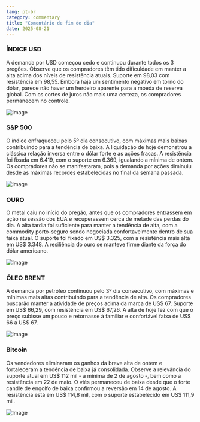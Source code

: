 ```yaml
---
lang: pt-br
category: commentary
title: "Comentário de fim de dia"
date: 2025-08-21
---
```


### ÍNDICE USD

A demanda por USD começou cedo e continuou durante todos os 3 pregões. Observe que os compradores têm tido dificuldade em manter a alta acima dos níveis de resistência atuais. Suporte em 98,03 com resistência em 98,55. Embora haja um sentimento negativo em torno do dólar, parece não haver um herdeiro aparente para a moeda de reserva global. Com os cortes de juros não mais uma certeza, os compradores permanecem no controle.

![Image](https://markleighedu.github.io/img/Aug-2025/21-Aug-2025/usdindex.jpg)

### S&P 500

O índice enfraqueceu pelo 5º dia consecutivo, com máximas mais baixas contribuindo para a tendência de baixa. A liquidação de hoje demonstrou a clássica relação inversa entre o dólar forte e as ações fracas. A resistência foi fixada em 6.419, com o suporte em 6.369, igualando a mínima de ontem. Os compradores não se manifestaram, pois a demanda por ações diminuiu desde as máximas recordes estabelecidas no final da semana passada.

![Image](https://markleighedu.github.io/img/Aug-2025/21-Aug-2025/sp500.jpg)

### OURO

O metal caiu no início do pregão, antes que os compradores entrassem em ação na sessão dos EUA e recuperassem cerca de metade das perdas do dia. A alta tardia foi suficiente para manter a tendência de alta, com a commodity porto-seguro sendo negociada confortavelmente dentro de sua faixa atual. O suporte foi fixado em US$ 3.325, com a resistência mais alta em US$ 3.348. A resiliência do ouro se manteve firme diante da força do dólar americano.

![Image](https://markleighedu.github.io/img/Aug-2025/21-Aug-2025/gold.jpg)

### ÓLEO BRENT

A demanda por petróleo continuou pelo 3º dia consecutivo, com máximas e mínimas mais altas contribuindo para a tendência de alta. Os compradores buscarão manter a atividade de preços acima da marca de US$ 67. Suporte em US$ 66,29, com resistência em US$ 67,26. A alta de hoje fez com que o preço subisse um pouco e retornasse à familiar e confortável faixa de US$ 66 a US$ 67.

![Image](https://markleighedu.github.io/img/Aug-2025/21-Aug-2025/brentoil.jpg)

### Bitcoin

Os vendedores eliminaram os ganhos da breve alta de ontem e fortaleceram a tendência de baixa já consolidada. Observe a relevância do suporte atual em US$ 112 mil - a mínima de 2 de agosto -, bem como a resistência em 22 de maio. O viés permaneceu de baixa desde que o forte candle de engolfo de baixa confirmou a reversão em 14 de agosto. A resistência está em US$ 114,8 mil, com o suporte estabelecido em US$ 111,9 mil.

![Image](https://markleighedu.github.io/img/Aug-2025/21-Aug-2025/bitcoin.jpg)

